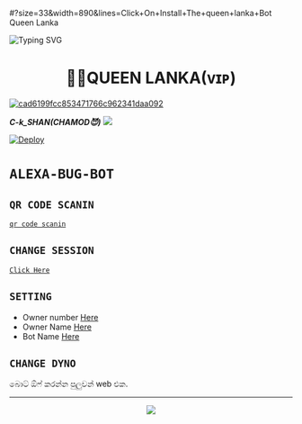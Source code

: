 #?size=33&width=890&lines=Click+On+Install+The+queen+lanka+Bot
Queen Lanka

<img
        src="https://readme-typing-svg.herokuapp.com/?size=33&width=890&lines=Click+On+Install+The+queen+lanka+Bot."
            alt="Typing SVG"
        />
    </a>
</p>

    
<h1 align="center"><b> 🧚‍♀️QUEEN LANKA(ᴠɪᴘ) </b></h1>


<a href="https://Wa.me/+94702256963">
    <img src="https://i.ibb.co/K0mtpng/cad6199fcc853471766c962341daa092.jpg" alt="cad6199fcc853471766c962341daa092" border="0"></a>
    

 ***C-k_SHAN(CHAMOD😈)***
<a href="https://Wa.me/+94702256963">
    <img src="https://img.shields.io/badge/FindOn%20owner-purple&style=plastic">
 
[![Deploy](https://www.herokucdn.com/deploy/button.svg)](https://heroku.com/deploy?template=https://github.com/sasmithasevidu/QUEEN-LANKA-CK)
# ```ALEXA-BUG-BOT```
<p align="center">

## `QR CODE SCANIN`
        
[`qr code scanin`](https://replit.com/@HYPER-MOD/Queen-Alexa-QR-Code)

## `CHANGE SESSION`

[`Click Here`](https://github.com/sasmithasevidu/QUEEN-LANKA-CK/blob/main/session.json#L1)

## `SETTING`

- Owner number [Here](https://github.com/sasmithasevidu/QUEEN-LANKA-CK/blob/main/settings.json#L4)
- Owner Name [Here](https://github.com/sasmithasevidu/QUEEN-LANKA-CK/blob/main/settings.json#L14)
- Bot Name [Here](https://github.com/sasmithasevidu/QUEEN-LANKA-CK/blob/main/settings.json#L15)

## `CHANGE DYNO`

බොට් ඕෆ් කරන්න පුලුවන් web එක.

----------

<p align="center">
  <a href="https://youtube.com/c/HYPERMOD"><img src="https://i.ibb.co/TPqc8cv/Screenshot-2021-10-14-12-00-45-610-com-android-chrome.jpg" />
</p>
